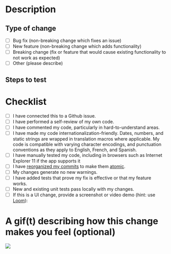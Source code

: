 # Description

<!-- Please include a summary of the change and which issue is fixed. Please also include relevant motivation and context. List any dependencies that are required for this change. -->

## Type of change

- [ ] Bug fix (non-breaking change which fixes an issue)
- [ ] New feature (non-breaking change which adds functionality)
- [ ] Breaking change (fix or feature that would cause existing functionality to not work as expected)
- [ ] Other (please describe)

## Steps to test

<!-- Please provide a list of steps to manually test this change. -->

# Checklist

<!-- Please ~cross out~ options that are not relevant. -->

- [ ] I have connected this to a Github issue.
- [ ] I have performed a self-review of my own code.
- [ ] I have commented my code, particularly in hard-to-understand areas.
- [ ] I have made my code internationalization-friendly. Dates, numbers, and static strings are wrapped in translation macros where applicable. My code is compatible with varying character encodings, and punctuation conventions as they apply to English, French, and Spanish.
- [ ] I have manually tested my code, including in browsers such as Internet Explorer 11 if the app supports it
- [ ] I have [reorganized my commits](https://git-scm.com/book/en/v2/Git-Tools-Rewriting-History) to make them [atomic](https://seesparkbox.com/foundry/atomic_commits_with_git).
- [ ] My changes generate no new warnings.
- [ ] I have added tests that prove my fix is effective or that my feature works.
- [ ] New and existing unit tests pass locally with my changes.
- [ ] If this is a UI change, provide a screenshot or video demo (hint: use [Loom](https://www.useloom.com/)):

# A gif(t) describing how this change makes you feel (optional)

![](url-to-gif)
